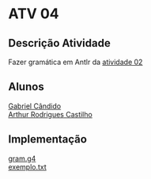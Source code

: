 # ATV 04

## Descrição Atividade
Fazer gramática em Antlr da [atividade 02](https://github.com/Gabriel-Candido-Ferreira/Compiladores/tree/main/Atividade-02)

## Alunos
[Gabriel Cândido](https://github.com/Gabriel-Candido-Ferreira)<br>
[Arthur Rodrigues Castilho](https://github.com/ArthurRCastilho)<br>

## Implementação
[gram.g4](https://github.com/Gabriel-Candido-Ferreira/Compiladores/blob/main/Atividade-04/ATV04CompAntlr/src/main/java/antlr/gram.g4)<br>
[exemplo.txt](https://github.com/Gabriel-Candido-Ferreira/Compiladores/blob/main/Atividade-04/exemplo.txt)<br>